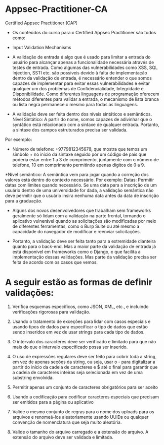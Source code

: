 # Appsec-Practitioner-CA
Certified Appsec Practitioner (CAP)

* Os conteúdos do curso para o Certified Appsec Practitioner são todos como:
* Input Validation Mechanisms


* A validação de entrada é algo que é usado para limitar a entrada do usuário para alcançar apenas a funcionalidade necessária através de testes de entrada. Como algumas das vulnerabilidades como XSS, SQL Injection, SSTI etc. são possíveis devido à falta de implementação dentro da validação de entrada, é necessário entender o que somos capazes de implementar para evitar essas vulnerabilidades e evitar qualquer um dos problemas de Confidencialidade, Integridade e Disponibilidade. Como diferentes linguagens de programação oferecem métodos diferentes para validar a entrada, o mecanismo de lista branca ou lista negra permanece o mesmo para todas as linguagens. 


* A validação deve ser feita dentro dos níveis sintáticos e semânticos. 
Nível Sintático: A partir do nome, somos capazes de adivinhar que o syntático está relacionado com a sintaxe de qualquer entrada. Portanto, a sintaxe dos campos estruturados precisa ser validada.  </p>

Por exemplo:

* Número de telefone: +9779812345678, que mostra que temos um símbolo + no início da sintaxe seguido por um código de país que poderia estar entre 1 a 3 de comprimento, juntamente com o número de telefone, 10 em comprimento permitindo apenas dígitos de 0 a 9. 

*Nível semântico: A semântica vem para jogar quando a correção dos valores está dentro do contexto necessário. Por exemplo: Datas: Permitir datas com limites quando necessário. Se uma data para a inscrição de um usuário dentro de uma universidade for dada, a validação semântica não deve permitir que o usuário insira nenhuma data antes da data de inscrição para a graduação. 

* Alguns dos novos desenvolvedores que trabalham sem frameworks geralmente só lidam com a validação na parte frontal, tornando o aplicativo vulnerável quando as solicitações são modificadas por meio de diferentes ferramentas, como o Burp Suite ou até mesmo a capacidade do navegador de modificar e reenviar solicitações. 

* Portanto, a validação deve ser feita tanto para a extremidade dianteira quanto para o back-end. Mas a maior parte da validação de entrada já está disponível em frameworks como o Django, o que facilita a implementação dessas validações. Mas parte da validação precisa ser feita de acordo com os casos que vemos. 


# A seguir estão as formas de definir validações: 

1. Verifica esquemas específicos, como JSON, XML, etc., e incluindo verificações rigorosas para validação.

2. Usando o tratamento de exceções para lidar com casos especiais e usando tipos de dados para especificar o tipo de dados que estão sendo inseridos em vez de usar strings para cada tipo de dados.

3. O intervalo dos caracteres deve ser verificado e limitado para que não mais do que o intervalo especificado possa ser inserido.

4. O uso de expressões regulares deve ser feito para cobrir toda a string, em vez de apenas seções da string, ou seja, usar o - para digitalizar a partir do início da cadeia de caracteres e $ até o final para garantir que a cadeia de caracteres inteiras seja selecionada em vez de uma substring envolvida.

5. Permitir apenas um conjunto de caracteres obrigatórios para ser aceito

6. Usando a codificação para codificar caracteres especiais que precisam ser emitidos para a página ou aplicativo

7. Valide o mesmo conjunto de regras para o nome dos uploads para os arquivos e renomeá-los aleatoriamente usando UUIDs ou qualquer convenção de nomenclatura que seja muito aleatória.

8. Valide o tamanho do arquivo carregado e a extensão do arquivo. A extensão do arquivo deve ser validada e limitada.